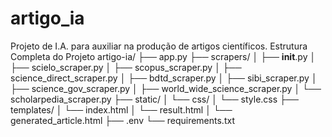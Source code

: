# artigo_ia
Projeto de I.A. para auxiliar na produção de artigos científicos.
Estrutura Completa do Projeto
artigo-ia/
├── app.py
├── scrapers/
│   ├── __init__.py
│   ├── scielo_scraper.py
│   ├── scopus_scraper.py
│   ├── science_direct_scraper.py
│   ├── bdtd_scraper.py
│   ├── sibi_scraper.py
│   ├── science_gov_scraper.py
│   ├── world_wide_science_scraper.py
│   └── scholarpedia_scraper.py
├── static/
│   └── css/
│       └── style.css
├── templates/
│   └── index.html
│   └── result.html
│   └── generated_article.html
├── .env
└── requirements.txt
